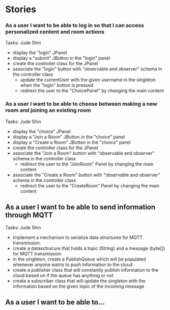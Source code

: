 # Stories

### As a user I want to be able to log in so that I can access personalized content and room actions
Tasks: Jude Shin
- display the "login" JPanel 
- display a "submit" JButton in the "login" panel
- create the controller class for the JPanel 
- associate the "login" button with "observable and observer" schema in the controller class
    - update the currentUser with the given username in the singleton when the "login" button is pressed
    - redirect the user to the "ChoicePanel" by changing the main content 

### As a user I want to be able to choose between making a new room and joining an existing room
Tasks: Jude Shin
- display the "choice" JPanel
- display a "Join a Room" JButton in the "choice" panel
- display a "Create a Room" JButton in the "choice" panel
- create the controller class for the JPanel
- associate the "Join a Room" button with "observable and observer" schema in the controller class
    - redirect the user to the "JoinRoom" Panel by changing the main content
- associate the "Create a Room" button with "observable and observer" schema in the controller class
    - redirect the user to the "CreateRoom" Panel by changing the main content

## As a user I want to be able to send information through MQTT
Tasks: Jude Shin
- Implement a mechanism to serialize data structures for MQTT transmission. 
- create a datasctrucure that holds a topic (String) and a message (byte[]) for MQTT transmission
- in the singleton, create a PublishQueue which will be populated whenever anyone wants to push information to the cloud
- create a publisher class that will constantly publish information to the cloud based on if the queue has anything or not
- create a subscriber class that will update the singleton with the information based on the given topic of the incoming message

## As a user I want to be able to...



